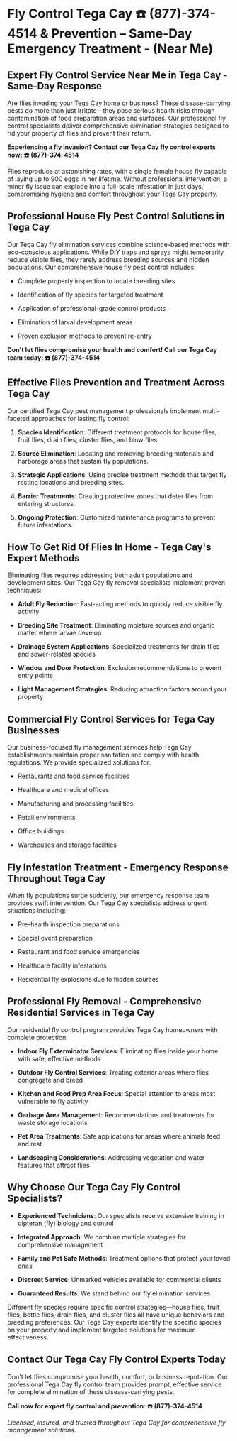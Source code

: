 # Fly Control Tega Cay ☎️ (877)-374-4514 & Prevention – Same-Day Emergency Treatment - (Near Me)

## Expert Fly Control Service Near Me in Tega Cay - Same-Day Response

Are flies invading your Tega Cay home or business? These disease-carrying pests do more than just irritate—they pose serious health risks through contamination of food preparation areas and surfaces. Our professional fly control specialists deliver comprehensive elimination strategies designed to rid your property of flies and prevent their return.

**Experiencing a fly invasion? Contact our Tega Cay fly control experts now: ☎️ (877)-374-4514**

Flies reproduce at astonishing rates, with a single female house fly capable of laying up to 900 eggs in her lifetime. Without professional intervention, a minor fly issue can explode into a full-scale infestation in just days, compromising hygiene and comfort throughout your Tega Cay property.

## Professional House Fly Pest Control Solutions in Tega Cay

Our Tega Cay fly elimination services combine science-based methods with eco-conscious applications. While DIY traps and sprays might temporarily reduce visible flies, they rarely address breeding sources and hidden populations. Our comprehensive house fly pest control includes:

- Complete property inspection to locate breeding sites  
- Identification of fly species for targeted treatment  
- Application of professional-grade control products  
- Elimination of larval development areas  
- Proven exclusion methods to prevent re-entry  

**Don't let flies compromise your health and comfort! Call our Tega Cay team today: ☎️ (877)-374-4514**

## Effective Flies Prevention and Treatment Across Tega Cay

Our certified Tega Cay pest management professionals implement multi-faceted approaches for lasting fly control:

1. **Species Identification**: Different treatment protocols for house flies, fruit flies, drain flies, cluster flies, and blow flies.  
2. **Source Elimination**: Locating and removing breeding materials and harborage areas that sustain fly populations.  
3. **Strategic Applications**: Using precise treatment methods that target fly resting locations and breeding sites.  
4. **Barrier Treatments**: Creating protective zones that deter flies from entering structures.  
5. **Ongoing Protection**: Customized maintenance programs to prevent future infestations.  

## How To Get Rid Of Flies In Home - Tega Cay's Expert Methods

Eliminating flies requires addressing both adult populations and development sites. Our Tega Cay fly removal specialists implement proven techniques:

- **Adult Fly Reduction**: Fast-acting methods to quickly reduce visible fly activity  
- **Breeding Site Treatment**: Eliminating moisture sources and organic matter where larvae develop  
- **Drainage System Applications**: Specialized treatments for drain flies and sewer-related species  
- **Window and Door Protection**: Exclusion recommendations to prevent entry points  
- **Light Management Strategies**: Reducing attraction factors around your property  

## Commercial Fly Control Services for Tega Cay Businesses

Our business-focused fly management services help Tega Cay establishments maintain proper sanitation and comply with health regulations. We provide specialized solutions for:

- Restaurants and food service facilities  
- Healthcare and medical offices  
- Manufacturing and processing facilities  
- Retail environments  
- Office buildings  
- Warehouses and storage facilities  

## Fly Infestation Treatment - Emergency Response Throughout Tega Cay

When fly populations surge suddenly, our emergency response team provides swift intervention. Our Tega Cay specialists address urgent situations including:

- Pre-health inspection preparations  
- Special event preparation  
- Restaurant and food service emergencies  
- Healthcare facility infestations  
- Residential fly explosions due to hidden sources  

## Professional Fly Removal - Comprehensive Residential Services in Tega Cay

Our residential fly control program provides Tega Cay homeowners with complete protection:

- **Indoor Fly Exterminator Services**: Eliminating flies inside your home with safe, effective methods  
- **Outdoor Fly Control Services**: Treating exterior areas where flies congregate and breed  
- **Kitchen and Food Prep Area Focus**: Special attention to areas most vulnerable to fly activity  
- **Garbage Area Management**: Recommendations and treatments for waste storage locations  
- **Pet Area Treatments**: Safe applications for areas where animals feed and rest  
- **Landscaping Considerations**: Addressing vegetation and water features that attract flies  

## Why Choose Our Tega Cay Fly Control Specialists?

- **Experienced Technicians**: Our specialists receive extensive training in dipteran (fly) biology and control  
- **Integrated Approach**: We combine multiple strategies for comprehensive management  
- **Family and Pet Safe Methods**: Treatment options that protect your loved ones  
- **Discreet Service**: Unmarked vehicles available for commercial clients  
- **Guaranteed Results**: We stand behind our fly elimination services  

Different fly species require specific control strategies—house flies, fruit flies, bottle flies, drain flies, and cluster flies all have unique behaviors and breeding preferences. Our Tega Cay experts identify the specific species on your property and implement targeted solutions for maximum effectiveness.

## Contact Our Tega Cay Fly Control Experts Today

Don't let flies compromise your health, comfort, or business reputation. Our professional Tega Cay fly control team provides prompt, effective service for complete elimination of these disease-carrying pests.

**Call now for expert fly control and prevention: ☎️ (877)-374-4514**

*Licensed, insured, and trusted throughout Tega Cay for comprehensive fly management solutions.*
